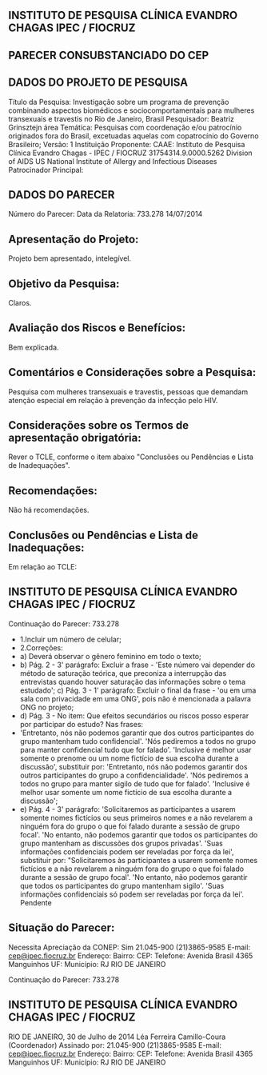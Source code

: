 ## INSTITUTO DE PESQUISA CLÍNICA EVANDRO CHAGAS IPEC / FIOCRUZ

## PARECER CONSUBSTANCIADO DO CEP
## DADOS DO PROJETO DE PESQUISA
Título da Pesquisa: Investigação sobre um programa de prevenção combinando aspectos biomédicos e sociocomportamentais para mulheres transexuais e travestis no Rio de Janeiro, Brasil
Pesquisador:
Beatriz Grinsztejn
área Temática:
Pesquisas com coordenação e/ou patrocínio originados fora do Brasil, excetuadas aquelas com copatrocínio do Governo Brasileiro;
Versão:
1
Instituição Proponente:
CAAE:
Instituto de Pesquisa Clínica Evandro Chagas - IPEC / FIOCRUZ
31754314.9.0000.5262
Division of AIDS US National Institute of Allergy and Infectious Diseases Patrocinador Principal:
## DADOS DO PARECER
Número do Parecer:
Data da Relatoria:
733.278
14/07/2014
## Apresentação do Projeto:
Projeto bem apresentado, intelegível.
## Objetivo da Pesquisa:
Claros.
## Avaliação dos Riscos e Benefícios:
Bem explicada.
## Comentários e Considerações sobre a Pesquisa:
Pesquisa com mulheres transexuais e travestis, pessoas que demandam atenção especial em relação à prevenção da infecção pelo HIV.
## Considerações sobre os Termos de apresentação obrigatória:
Rever o TCLE, conforme o item abaixo "Conclusões ou Pendências e Lista de Inadequações".
## Recomendações:
Não há recomendações.
## Conclusões ou Pendências e Lista de Inadequações:
Em relação ao TCLE:
## INSTITUTO DE PESQUISA CLÍNICA EVANDRO CHAGAS IPEC / FIOCRUZ
Continuação do Parecer: 733.278
- 1.Incluir um número de celular;
- 2.Correções:
- a) Deverá observar o gênero feminino em todo o texto;
- b) Pág. 2 - 3' parágrafo: Excluir a frase - 'Este número vai depender do método de saturação teórica, que preconiza a interrupção das entrevistas quando houver saturação das informações sobre o tema estudado'; c) Pág. 3 - 1' parágrafo: Excluir o final da frase - 'ou em uma sala com privacidade em uma ONG', pois não é mencionada a palavra ONG no projeto;
- d) Pág. 3 - No item: Que efeitos secundários ou riscos posso esperar por participar do estudo? Nas frases:
- 'Entretanto, nós não podemos garantir que dos outros participantes do grupo mantenham tudo confidencial'. 'Nós pediremos a todos no grupo para manter confidencial tudo que for falado'. 'Inclusive é melhor usar somente o prenome ou um nome fictício de sua escolha durante a discussão', substituir por: 'Entretanto, nós não podemos garantir dos outros participantes do grupo a confidencialidade'. 'Nós pediremos a todos no grupo para manter sigilo de tudo que for falado'. 'Inclusive é melhor usar somente um nome fictício de sua escolha durante a discussão';
- e) Pág. 4 - 3' parágrafo: 'Solicitaremos as participantes a usarem somente nomes fictícios ou seus primeiros nomes e a não revelarem a ninguém fora do grupo o que foi falado durante a sessão de grupo focal'. 'No entanto, não podemos garantir que todos os participantes do grupo mantenham as discussões dos grupos privadas'. 'Suas informações confidenciais podem ser reveladas por força da lei', substituir por: "Solicitaremos às participantes a usarem somente nomes fictícios e a não revelarem a ninguém fora do grupo o que foi falado durante a sessão de grupo focal'. 'No entanto, não podemos garantir que todos os participantes do grupo mantenham sigilo'. 'Suas informações confidenciais só podem ser reveladas por força da lei'.
Pendente
## Situação do Parecer:
Necessita Apreciação da CONEP:
Sim
21.045-900
(21)3865-9585
E-mail:
cep@ipec.fiocruz.br
Endereço:
Bairro:
CEP:
Telefone:
Avenida Brasil 4365
Manguinhos
UF:
Município:
RJ
RIO DE JANEIRO

Continuação do Parecer: 733.278
## INSTITUTO DE PESQUISA CLÍNICA EVANDRO CHAGAS IPEC / FIOCRUZ
RIO DE JANEIRO, 30 de Julho de 2014
Léa Ferreira Camillo-Coura (Coordenador) Assinado por:
21.045-900
(21)3865-9585
E-mail:
cep@ipec.fiocruz.br
Endereço:
Bairro:
CEP:
Telefone:
Avenida Brasil 4365
Manguinhos
UF:
Município:
RJ
RIO DE JANEIRO
